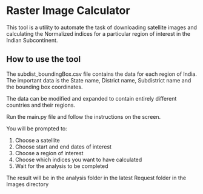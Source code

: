 # Raster Image Calculator
This tool is a utility to automate the task of downloading satellite images and calculating the Normalized indices for a particular region of interest in the Indian Subcontinent. 

## How to use the tool
The subdist_boundingBox.csv file contains the data for each region of India. The important data is the State name, District name, Subdistrict name and the bounding box coordinates.

The data can be modified and expanded to contain entirely different countries and their regions.

Run the main.py file and follow the instructions on the screen.

You will be prompted to: 
1. Choose a satellite
2. Choose start and end dates of interest
3. Choose a region of interest
4. Choose which indices you want to have calculated
5. Wait for the analysis to be completed

The result will be in the analysis folder in the latest Request folder in the Images directory